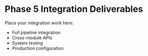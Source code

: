 # Phase 5 Integration Deliverables

Place your integration work here:
- Full pipeline integration
- Cross-module APIs
- System testing
- Production configuration